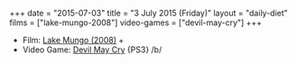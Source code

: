 +++
date = "2015-07-03"
title = "3 July 2015 (Friday)"
layout = "daily-diet"
films = ["lake-mungo-2008"]
video-games = ["devil-may-cry"]
+++

<ul>
<li class="entry Film">Film: <a href="/films/lake-mungo-2008">Lake Mungo (2008)</a> +</li>
<li class="entry Video Game">Video Game: <a href="/video-games/devil-may-cry">Devil May Cry</a> {PS3} /b/</li>
</ul>